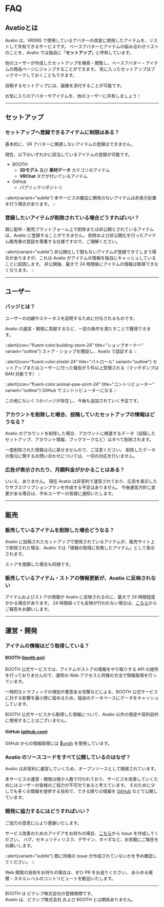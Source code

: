 # FAQ

## Avatioとは

Avatio は、VRSNS で使用しているアバターの改変に使用したアイテムを、リストして共有できるサービスです。
ベースアバターとアイテムの組み合わせリストのことを、Avatio では独自に「**セットアップ**」と呼称しています。

他のユーザーが作成したセットアップを検索・閲覧し、ベースアバター・アイテムの商品ページにジャンプすることができます。
気に入ったセットアップはブックマークしておくこともできます。

投稿するセットアップには、画像を添付することが可能です。

お気に入りのアバターやアイテムを、他のユーザーに共有しましょう！

---

## セットアップ

### セットアップへ登録できるアイテムに制限はある？

基本的に、VR アバターに関連しないアイテムの登録はできません。

現在、以下のいずれかに該当しているアイテムの登録が可能です。

- BOOTH
    - **3Dモデル** 及び **素材データ** カテゴリのアイテム
    - **VRChat** タグが付いているアイテム
- GitHub
    - パブリックリポジトリ

::alert{variant="subtle"}
本サービスの趣旨に関係のないアイテムは非表示処置を行う場合があります。
::

### 登録したいアイテムが削除されている場合どうすればいい？

既に配布・販売プラットフォーム上で削除または非公開とされているアイテムは、Avatio に登録することができません。
削除および非公開化を行ったアイテム販売者の意図を尊重する仕様ですので、ご理解ください。

::alert{variant="subtle"}
非公開化して間もないアイテムが登録できてしまう場合がありますが、これは Avatio がアイテムの情報を独自にキャッシュしていることに起因します。
非公開後、最大で 24 時間後にアイテムの情報は取得できなくなります。
::

---

## ユーザー

### バッジとは？

ユーザーの功績やステータスを証明するために付与されるものです。

Avatio の運営・開発に貢献するなど、一定の条件を満たすことで獲得できます。

::alert{icon="fluent-color:building-store-24" title="ショップオーナー" variant="outline"}
ストア・ショップを開設し、Avatio で認証する
::

::alert{icon="fluent-color:shield-24" title="パトロール" variant="outline"}
セットアップまたはユーザーに行った報告が５件以上受理される（マッチポンプは BAN 対象です）
::

::alert{icon="fluent-color:animal-paw-print-24" title="コントリビューター" variant="outline"}
GitHub でコントリビューターになる
::

この他にもいくつかバッジが存在し、今後も追加されていく予定です。

### アカウントを削除した場合、投稿していたセットアップの情報はどうなる？

Avatio のアカウントを削除した場合、アカウントに関連するデータ（投稿したセットアップ、アカウント情報、ブックマークなど）はすべて削除されます。

一度削除された情報は元に戻せませんので、ご注意ください。
削除したデータの復元に関するお問い合わせについては、一切の対応を行いません。

### 広告が表示されたり、月額料金がかかることはある？

いいえ、ありません。
現在 Avatio は非営利で運営されており、広告を表示したりサブスクリプションプランを作成する予定はありません。
今後運営方針に変更がある場合は、予めユーザーの皆様に通知いたします。

---

## 販売

### 販売しているアイテムを削除した場合どうなる？

Avatio に投稿されたセットアップで使用されているアイテムが、販売サイト上で削除された場合、Avatio では「情報の取得に失敗したアイテム」として表示されます。

ストアを閉鎖した場合も同様です。

### 販売しているアイテム・ストアの情報更新が、Avatio に反映されない

アイテムおよびストアの情報が Avatio に反映されるのに、最大で 24 時間程度かかる場合があります。
24 時間経っても反映が行われない場合は、[こちら](https://github.com/liria24/avatio/issues)からご報告をお願いします。

---

## 運営・開発

### アイテムの情報はどう取得している？

#### BOOTH ([booth.pm](https://booth.pm))

BOOTH 公式サービスでは、アイテムやストアの情報をやり取りする API の提供を行っておりませんので、通常の Web アクセスと同様の方法で情報取得を行っています。

一時的なトラフィックの増加や悪意ある攻撃などによる、BOOTH 公式サービスに対する影響を最小限に留めるため、独自のデータベースにデータをキャッシュしています。

BOOTH 公式サービスから取得した情報について、Avatio 以外の用途や営利目的に使用することはございません。

#### GitHub ([github.com](https://github.com))

GitHub からの情報取得には 🐙[ungh](https://github.com/unjs/ungh) を使用しています。

### Avatio のソースコードをすべて公開しているのはなぜ？

Avatio は非営利に運営していくため、オープンソースとして開発されています。

本サービスの運営・開発は極少人数で行われており、サービスを改善していくためにはユーザーの皆様のご協力が不可欠であると考えています。
そのために少しでも多くの情報を提供する目的で、できる限りの情報を [GitHub](https://github.com/liria24/avatio) などで公開しています。

### 開発に協力するにはどうすればいい？

ご協力の意思に心より感謝いたします。

サービス改善のためのアイデアをお持ちの場合、[こちら](https://github.com/liria24/avatio/issues)から Issue を作成してください。
バグ、セキュリティリスク、デザイン、タイポなど、お気軽にご報告をお願いします。

::alert{variant="subtle"}
既に同様の Issue が作成されていないかを予め確認してください。
::

Web 開発の技術をお持ちの場合は、ぜひ PR をお送りください。
あらゆる規模・スキルレベルのコントリビュートを歓迎いたします。

---

BOOTH は ピクシブ株式会社の登録商標です。<br>
Avatio は、ピクシブ株式会社 および BOOTH とは関係ありません。
